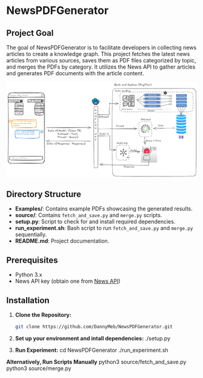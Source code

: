 # NewsPDFGenerator

## Project Goal

The goal of NewsPDFGenerator is to facilitate developers in collecting news articles to create a knowledge graph. This project fetches the latest news articles from various sources, saves them as PDF files categorized by topic, and merges the PDFs by category. It utilizes the News API to gather articles and generates PDF documents with the article content.

![Screenshot 1](\images\RAG.png)

## Directory Structure

- **Examples/**: Contains example PDFs showcasing the generated results.
- **source/**: Contains `fetch_and_save.py` and `merge.py` scripts.
- **setup.py**: Script to check for and install required dependencies.
- **run_experiment.sh**: Bash script to run `fetch_and_save.py` and `merge.py` sequentially.
- **README.md**: Project documentation.

## Prerequisites

- Python 3.x
- News API key (obtain one from [News API](https://newsapi.org/))

## Installation

1. **Clone the Repository:**
   ```bash
   git clone https://github.com/DannyMeb/NewsPDFGenerator.git

3. **Set up your environment and intall dependencies:**
   ./setup.py

3. **Run Experiment:**
   cd NewsPDFGenerator
   ./run_experiment.sh

 **Alternatively, Run Scripts Manually**
    python3 source/fetch_and_save.py
    python3 source/merge.py

